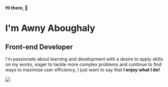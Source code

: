 <strong>Hi there, 👋</strong>

<h1>I'm Awny Aboughaly</h1>
<h2>Front-end Developer</h2>

<p>I'm passionate about learning and development with a desire to apply skills on my works, eager to tackle more complex problems and continue to find ways to maximize user efficiency, I just want to say that <strong>I enjoy what I do!</strong></p>

![](https://komarev.com/ghpvc/?username=AWNY-ABOUGHALY)

<!--
**AWNY-ABOUGHALY/AWNY-ABOUGHALY** is a ✨ _special_ ✨ repository because its `README.md` (this file) appears on your GitHub profile.

Here are some ideas to get you started:

- 🔭 I’m currently working on ...
- 🌱 I’m currently learning ...
- 👯 I’m looking to collaborate on ...
- 🤔 I’m looking for help with ...
- 💬 Ask me about ...
- 📫 How to reach me: ...
- 😄 Pronouns: ...
- ⚡ Fun fact: ...
  -->
